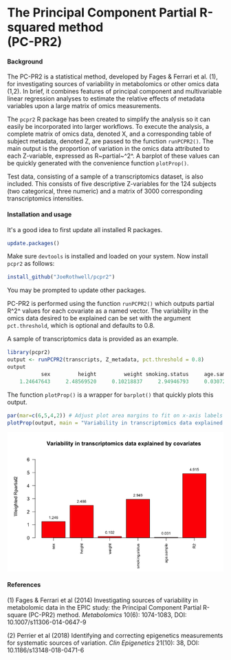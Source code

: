 # The Principal Component Partial R-squared method <br /> (PC-PR2)


#### Background

The PC-PR2 is a statistical method, developed by Fages & Ferrari et al. (1), for investigating sources of variability in metabolomics or other omics data (1,2). In brief, it combines features of principal component and multivariable linear regression analyses to estimate the relative effects of metadata variables upon a large matrix of omics measurements. 

The `pcpr2` R package has been created to simplify the analysis so it can easily be incorporated into larger workflows. To execute the analysis, a complete matrix of omics data, denoted X, and a corresponding table of subject metadata, denoted Z, are passed to the function `runPCPR2()`. The main output is the proportion of variation in the omics data attributed to each Z-variable, expressed as R~partial~^2^. A barplot of these values can be quickly generated with the convenience function `plotProp()`.

Test data, consisting of a sample of a transcriptomics dataset, is also included. This consists of five descriptive Z-variables for the 124 subjects (two categorical, three numeric) and a matrix of 3000 corresponding transcriptomics intensities.

#### Installation and usage

It's a good idea to first update all installed R packages.

````r
update.packages()
````

Make sure `devtools` is installed and loaded on your system. Now install `pcpr2` as follows:

````r
install_github("JoeRothwell/pcpr2")
````

You may be prompted to update other packages.

PC-PR2 is performed using the function `runPCPR2()` which outputs partial R^2^ values for each covariate as a named vector. The variability in the omics data desired to be explained can be set with the argument `pct.threshold`, which is optional and defaults to 0.8.

A sample of transcriptomics data is provided as an example.

````r
library(pcpr2)
output <- runPCPR2(transcripts, Z_metadata, pct.threshold = 0.8)
output
           sex         height         weight smoking.status     age.sample             R2 
    1.24647643     2.48569520     0.10218837     2.94946793     0.03072886     4.91513509 
````
The function `plotProp()` is a wrapper for `barplot()` that quickly plots this output.

````r
par(mar=c(6,5,4,2)) # Adjust plot area margins to fit on x-axis labels
plotProp(output, main = "Variability in transcriptomics data explained by covariates")
````
<p align="center">
<img src="example_plot.png">
</p>

#### References

(1) Fages & Ferrari et al (2014) Investigating sources of variability in metabolomic data in the EPIC study: the Principal Component Partial R-square (PC-PR2) method. *Metabolomics* 10(6): 1074-1083, DOI: 10.1007/s11306-014-0647-9

(2) Perrier et al (2018) Identifying and correcting epigenetics measurements for systematic sources of variation.
*Clin Epigenetics* 21(10): 38, DOI: 10.1186/s13148-018-0471-6
